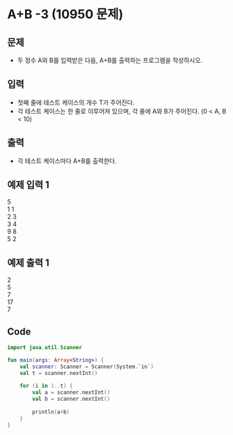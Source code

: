 # A+B -3 (10950 문제)
## 문제
- 두 정수 A와 B를 입력받은 다음, A+B를 출력하는 프로그램을 작성하시오.
## 입력
- 첫째 줄에 테스트 케이스의 개수 T가 주어진다.
- 각 테스트 케이스는 한 줄로 이루어져 있으며, 각 줄에 A와 B가 주어진다. (0 < A, B < 10)
## 출력
- 각 테스트 케이스마다 A+B를 출력한다.

## 예제 입력 1 
5<br>
1 1<br>
2 3<br>
3 4<br>
9 8<br>
5 2<br>
## 예제 출력 1 
2<br>
5<br>
7<br>
17<br>
7<br>

## Code
```kotlin
import java.util.Scanner

fun main(args: Array<String>) {
    val scanner: Scanner = Scanner(System.`in`)
    val t = scanner.nextInt()
    
    for (i in 1..t) {
        val a = scanner.nextInt()
        val b = scanner.nextInt()
        
        println(a+b)
    }
}
```
